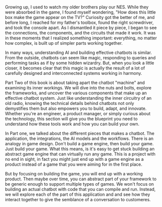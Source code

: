 Growing up, I used to watch my older brothers play our NES. While they were absorbed in the game, I found myself wondering, "How does this little box make the game appear on the TV?" Curiosity got the better of me, and before long, I reached for my father's toolbox, found the right screwdriver, and took the console apart. As I dismantled it piece by piece, I began to see the connections, the components, and the circuits that made it work. It was in these moments that I realized something important: everything, no matter how complex, is built up of simpler parts working together.

In many ways, understanding AI and building effective chatbots is similar. From the outside, chatbots can seem like magic, responding to queries and performing tasks as if by some hidden wizardry. But, when you look a little closer, it becomes clear that this magic is actually the result of a lot of carefully designed and interconnected systems working in harmony.

Part Two of this book is about taking apart the chatbot "machine" and examining its inner workings. We will dive into the nuts and bolts, explore the frameworks, and uncover the various components that make up an effective chatbot system. Just like understanding the inner circuitry of an old radio, knowing the technical details behind chatbots not only demystifies them but also empowers you to build, adapt, and innovate. Whether you're an engineer, a product manager, or simply curious about the technology, this section will give you the blueprint you need to understand how these tools work and how you can build your own.

In Part one, we talked about the different pieces that makes a chatbot. The application, the integrations, the AI models and the workflows. There is an analogy in game design. Don't build a game engine, then build your game. Just build your game. What this means, is it's easy to get stuck building an abstract game engine that can virtually run any game. This is a project with no end in sight, in fact you might just end up with a game engine as a product instead of a game that you were aiming for in the first place. 

But by focusing on building the game, you will end up with a working product. Then maybe over time, you can abstract part of your framework to be generic enough to support multiple types of games. We won't focus on building an actual chatbot with code that you can compile and run. Instead, we will explore each of the part of this application and and see how they interact together to give the semblance of a conversation to customeres. 